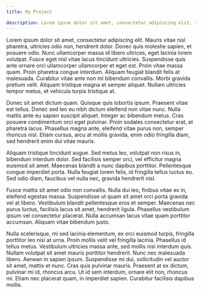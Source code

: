 ```yaml
---
title: My Project

description: Lorem ipsum dolor sit amet, consectetur adipiscing elit, sed do eiusmod tempor incididunt ut labore et dolore magna aliqua. Ut enim ad minim veniam, quis nostrud exercitation ullamco laboris nisi ut aliquip ex ea commodo consequat. Duis aute irure dolor in reprehenderit in voluptate velit esse cillum dolore eu fugiat nulla pariatur. Excepteur sint occaecat cupidatat non proident, sunt in culpa qui officia deserunt mollit anim id est laborum.
---
```


Lorem ipsum dolor sit amet, consectetur adipiscing elit. Mauris vitae nisl pharetra, ultricies odio non, hendrerit dolor. Donec quis molestie sapien, et posuere odio. Nunc ullamcorper massa id libero ultrices, eget lacinia lorem volutpat. Fusce eget nisl vitae lacus tincidunt ultricies. Suspendisse quis ante ornare orci ullamcorper ullamcorper et eget est. Proin vitae massa quam. Proin pharetra congue interdum. Aliquam feugiat blandit felis at malesuada. Curabitur vitae ante non mi bibendum convallis. Morbi gravida pretium velit. Aliquam tristique magna et semper aliquet. Nullam ultricies tempor metus, et vehicula turpis tristique at.

Donec sit amet dictum quam. Quisque quis lobortis ipsum. Praesent vitae est tellus. Donec sed leo eu nibh dictum eleifend non vitae nunc. Nulla mattis ante eu sapien suscipit aliquet. Integer ac bibendum metus. Cras posuere condimentum orci eget pulvinar. Proin sodales consectetur erat, at pharetra lacus. Phasellus magna ante, eleifend vitae purus non, semper rhoncus nisl. Etiam cursus, arcu at mollis gravida, enim odio fringilla diam, sed hendrerit enim dui vitae mauris.

Aliquam tristique tincidunt augue. Sed metus leo, volutpat non risus in, bibendum interdum dolor. Sed facilisis semper orci, vel efficitur magna euismod sit amet. Maecenas blandit a nunc dapibus porttitor. Pellentesque congue imperdiet porta. Nulla feugiat lorem felis, id fringilla tellus luctus eu. Sed odio diam, faucibus vel nulla nec, gravida hendrerit nisl.

Fusce mattis sit amet odio non convallis. Nulla dui leo, finibus vitae ex in, eleifend egestas massa. Suspendisse ut quam sit amet orci porta gravida vel at libero. Vestibulum blandit pellentesque eros et semper. Maecenas nec purus luctus, facilisis lacus sit amet, hendrerit ligula. Phasellus vestibulum ipsum vel consectetur placerat. Nulla accumsan lacus vitae quam porttitor accumsan. Aliquam vitae bibendum justo.

Nulla scelerisque, mi sed lacinia elementum, ex orci euismod turpis, fringilla porttitor leo nisi at urna. Proin mollis velit vel fringilla lacinia. Phasellus id tellus metus. Vestibulum ultricies massa ante, sed mollis nisi interdum quis. Nullam volutpat sit amet mauris porttitor hendrerit. Nunc nec malesuada libero. Aenean in sapien ipsum. Suspendisse mi dui, sollicitudin vel auctor sit amet, mattis et nunc. Cras quis pulvinar mauris. Praesent at ex dictum, pulvinar mi id, rhoncus arcu. Ut id sem interdum, ornare elit non, rhoncus mi. Etiam nec placerat quam, in imperdiet sapien. Curabitur facilisis dapibus mollis.
